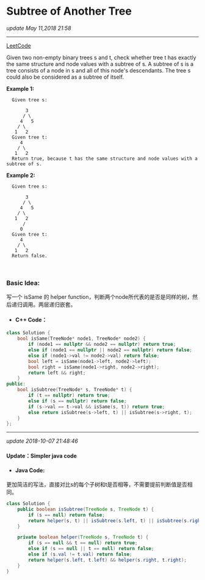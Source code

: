 # Subtree of Another Tree
_update May 11,2018  21:58_

---
[LeetCode](https://leetcode.com/problems/subtree-of-another-tree/description/)


Given two non-empty binary trees s and t, check whether tree t has exactly the same structure and node values with a subtree of s. A subtree of s is a tree consists of a node in s and all of this node's descendants. The tree s could also be considered as a subtree of itself.

**Example 1:**

      Given tree s:

           3
          / \
         4   5
        / \
       1   2
      Given tree t:
         4
        / \
       1   2
      Return true, because t has the same structure and node values with a subtree of s.

**Example 2:**

      Given tree s:

           3
          / \
         4   5
        / \
       1   2
          /
         0
      Given tree t:
         4
        / \
       1   2
      Return false.

<br>

### Basic Idea:
写一个 isSame 的 helper function，判断两个node所代表的是否是同样的树，然后递归调用。两层递归嵌套。

* #### C++ Code：
```cpp
class Solution {
    bool isSame(TreeNode* node1, TreeNode* node2) {
        if (node1 == nullptr && node2 == nullptr) return true;
        else if (node1 == nullptr || node2 == nullptr) return false;
        else if (node1->val != node2->val) return false;
        bool left = isSame(node1->left, node2->left);
        bool right = isSame(node1->right, node2->right);
        return left && right;
    }
public:
    bool isSubtree(TreeNode* s, TreeNode* t) {
        if (t == nullptr) return true;
        else if (s == nullptr) return false;
        if (s->val == t->val && isSame(s, t)) return true;
        else return isSubtree(s->left, t) || isSubtree(s->right, t);
    }
};
```
---
_update 2018-10-07 21:48:46_

#### Update：Simpler java code

* #### Java Code:
更加简洁的写法，直接对比s的每个子树和t是否相等，不需要提前判断值是否相同。
  ```java
  class Solution {
      public boolean isSubtree(TreeNode s, TreeNode t) {
          if (s == null) return false;
          return helper(s, t) || isSubtree(s.left, t) || isSubtree(s.right, t);
      }

      private boolean helper(TreeNode s, TreeNode t) {
          if (s == null && t == null) return true;
          else if (s == null || t == null) return false;
          else if (s.val != t.val) return false;
          return helper(s.left, t.left) && helper(s.right, t.right);
      }
  }
  ```
